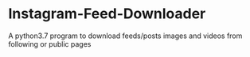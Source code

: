 # Instagram-Feed-Downloader
A python3.7 program to download feeds/posts images and videos from following or public pages
